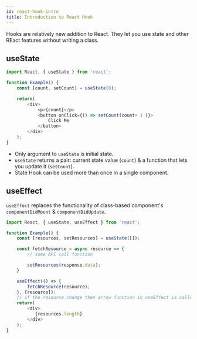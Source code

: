 ```yaml
---
id: react-hook-intro
title: Introduction to React Hook
---
```


Hooks are relatively new addition to React. They let you use state and other REact features without writing a class.

## useState

```js
import React, { useState } from 'react';

function Example() {
    const [count, setCount] = useState(0);

    return(
        <div>
            <p>{count}</p>
            <button onClick={() => setCount(count+ 1 )}>
                Click Me
            </button>
        </div>
    );
}
```

- Only argument to `useState` is initial state.
- `useState` returns a pair: current state value (`count`) & a function that lets you update it (`setCount`).
- State Hook can be used more than once in a single component.

## useEffect

`useEffect` replaces the functionality of class-based component's `componentDidMount` & `componentDidUpdate`.

```js
import React, { useState, useEffect } from 'react';

function Example() {
    const [resources, setResources] = useState([]);

    const fetchResource = async resource => {
        // some API call function

        setResources(response.data);
    }

    useEffect(() => {
        fetchResource(resource);
    }, [resource]);
    // if the resource change then arrow function in useEffect is called, like prev.props !== props in class-based components
    return(
        <div>
           {resources.length}
        </div>
    );
}
```
